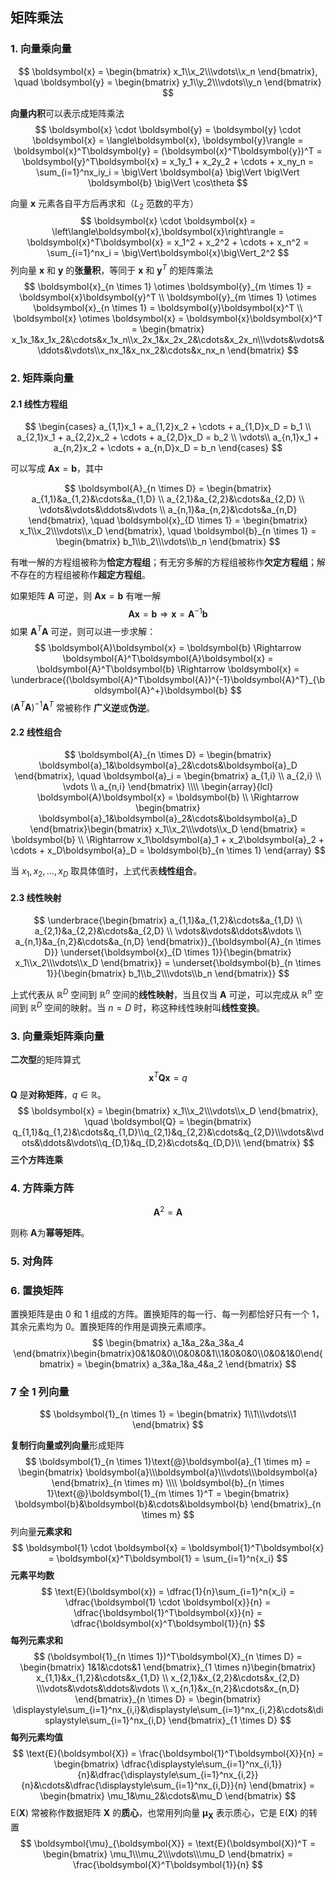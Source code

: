 ## 矩阵乘法

### 1. 向量乘向量

$$
\boldsymbol{x} = \begin{bmatrix} x_1\\x_2\\\vdots\\x_n \end{bmatrix}, \quad
\boldsymbol{y} = \begin{bmatrix} y_1\\y_2\\\vdots\\y_n \end{bmatrix}
$$

**向量内积**可以表示成矩阵乘法
$$
\boldsymbol{x} \cdot \boldsymbol{y} = \boldsymbol{y} \cdot \boldsymbol{x} = \langle\boldsymbol{x}, \boldsymbol{y}\rangle = \boldsymbol{x}^T\boldsymbol{y} = (\boldsymbol{x}^T\boldsymbol{y})^T = \boldsymbol{y}^T\boldsymbol{x} = x_1y_1 + x_2y_2 + \cdots + x_ny_n = \sum_{i=1}^nx_iy_i = \big\Vert \boldsymbol{a} \big\Vert \big\Vert \boldsymbol{b} \big\Vert \cos\theta
$$

向量 $\boldsymbol{x}$ 元素各自平方后再求和（$L_2$ 范数的平方）
$$
\boldsymbol{x} \cdot \boldsymbol{x} = \left\langle\boldsymbol{x},\boldsymbol{x}\right\rangle = \boldsymbol{x}^T\boldsymbol{x} = x_1^2 + x_2^2 + \cdots + x_n^2 = \sum_{i=1}^nx_i = \big\Vert\boldsymbol{x}\big\Vert_2^2
$$
列向量 $\boldsymbol{x}$ 和 $\boldsymbol{y}$ 的**张量积**，等同于  $\boldsymbol{x}$ 和 $\boldsymbol{y}^T$ 的矩阵乘法
$$
\boldsymbol{x}_{n \times 1} \otimes \boldsymbol{y}_{m \times 1} = \boldsymbol{x}\boldsymbol{y}^T \\
\boldsymbol{y}_{m \times 1} \otimes \boldsymbol{x}_{n \times 1} = \boldsymbol{y}\boldsymbol{x}^T \\
\boldsymbol{x} \otimes \boldsymbol{x} = \boldsymbol{x}\boldsymbol{x}^T = \begin{bmatrix} x_1x_1&x_1x_2&\cdots&x_1x_n\\x_2x_1&x_2x_2&\cdots&x_2x_n\\\vdots&\vdots&\ddots&\vdots\\x_nx_1&x_nx_2&\cdots&x_nx_n \end{bmatrix}
$$

### 2. 矩阵乘向量

#### 2.1 线性方程组

$$
\begin{cases}
a_{1,1}x_1 + a_{1,2}x_2 + \cdots + a_{1,D}x_D = b_1 \\
a_{2,1}x_1 + a_{2,2}x_2 + \cdots + a_{2,D}x_D = b_2 \\
\vdots\\
a_{n,1}x_1 + a_{n,2}x_2 + \cdots + a_{n,D}x_D = b_n
\end{cases}
$$

可以写成 $\boldsymbol{A}\boldsymbol{x} = \boldsymbol{b}$，其中

$$
\boldsymbol{A}_{n \times D} = 
\begin{bmatrix}
a_{1,1}&a_{1,2}&\cdots&a_{1,D} \\
a_{2,1}&a_{2,2}&\cdots&a_{2,D} \\
\vdots&\vdots&\ddots&\vdots \\
a_{n,1}&a_{n,2}&\cdots&a_{n,D}
\end{bmatrix}, \quad
\boldsymbol{x}_{D \times 1} = 
\begin{bmatrix}
x_1\\x_2\\\vdots\\x_D
\end{bmatrix}, \quad
\boldsymbol{b}_{n \times 1} = 
\begin{bmatrix}
b_1\\b_2\\\vdots\\b_n
\end{bmatrix}
$$

有唯一解的方程组被称为**恰定方程组**；有无穷多解的方程组被称作**欠定方程组**；解不存在的方程组被称作**超定方程组**。

如果矩阵 $\boldsymbol{A}$ 可逆，则 $\boldsymbol{A}\boldsymbol{x} = \boldsymbol{b}$ 有唯一解
$$
\boldsymbol{A}\boldsymbol{x} = \boldsymbol{b} \Rightarrow \boldsymbol{x} = \boldsymbol{A}^{-1}\boldsymbol{b}
$$
如果 $\boldsymbol{A}^T\boldsymbol{A}$ 可逆，则可以进一步求解：
$$
\boldsymbol{A}\boldsymbol{x} = \boldsymbol{b} \Rightarrow \boldsymbol{A}^T\boldsymbol{A}\boldsymbol{x} = \boldsymbol{A}^T\boldsymbol{b} \Rightarrow \boldsymbol{x} = \underbrace{(\boldsymbol{A}^T\boldsymbol{A})^{-1}\boldsymbol{A}^T}_{\boldsymbol{A}^+}\boldsymbol{b}
$$
$(\boldsymbol{A}^T\boldsymbol{A})^{-1}\boldsymbol{A}^T$ 常被称作 **广义逆**或**伪逆**。

#### 2.2 线性组合

$$
\boldsymbol{A}_{n \times D} = \begin{bmatrix} \boldsymbol{a}_1&\boldsymbol{a}_2&\cdots&\boldsymbol{a}_D \end{bmatrix}, \quad \boldsymbol{a}_i = \begin{bmatrix} a_{1,i} \\ a_{2,i} \\ \vdots \\ a_{n,i} \end{bmatrix} \\\\
\begin{array}{lcl}
\boldsymbol{A}\boldsymbol{x} = \boldsymbol{b} \\
\Rightarrow \begin{bmatrix} \boldsymbol{a}_1&\boldsymbol{a}_2&\cdots&\boldsymbol{a}_D \end{bmatrix}\begin{bmatrix} x_1\\x_2\\\vdots\\x_D \end{bmatrix} = \boldsymbol{b} \\
\Rightarrow x_1\boldsymbol{a}_1 + x_2\boldsymbol{a}_2 + \cdots + x_D\boldsymbol{a}_D = \boldsymbol{b}_{n \times 1}
\end{array}
$$

当 $x_1, x_2, \ldots, x_D$ 取具体值时，上式代表**线性组合**。

#### 2.3 线性映射

$$
\underbrace{\begin{bmatrix} a_{1,1}&a_{1,2}&\cdots&a_{1,D} \\ a_{2,1}&a_{2,2}&\cdots&a_{2,D} \\ \vdots&\vdots&\ddots&\vdots \\ a_{n,1}&a_{n,2}&\cdots&a_{n,D} \end{bmatrix}}_{\boldsymbol{A}_{n \times D}} \underset{\boldsymbol{x}_{D \times 1}}{\begin{bmatrix} x_1\\x_2\\\vdots\\x_D \end{bmatrix}} = \underset{\boldsymbol{b}_{n \times 1}}{\begin{bmatrix} b_1\\b_2\\\vdots\\b_n \end{bmatrix}}
$$

上式代表从 $\mathbb{R}^D$ 空间到 $\mathbb{R}^n$ 空间的**线性映射**，当且仅当 $\boldsymbol{A}$ 可逆，可以完成从 $\mathbb{R}^n$ 空间到 $\mathbb{R}^D$ 空间的映射。当 $n=D$ 时，称这种线性映射叫**线性变换**。

### 3. 向量乘矩阵乘向量

**二次型**的矩阵算式
$$
\boldsymbol{x}^T\boldsymbol{Q}\boldsymbol{x} = q 
$$
$\boldsymbol{Q}$ 是**对称矩阵**，$q \in \mathbb{R}$。
$$
\boldsymbol{x} = \begin{bmatrix} x_1\\x_2\\\vdots\\x_D \end{bmatrix}, \quad \boldsymbol{Q} = \begin{bmatrix} q_{1,1}&q_{1,2}&\cdots&q_{1,D}\\q_{2,1}&q_{2,2}&\cdots&q_{2,D}\\\vdots&\vdots&\ddots&\vdots\\q_{D,1}&q_{D,2}&\cdots&q_{D,D}\\ \end{bmatrix}
$$
**三个方阵连乘**





### 4. 方阵乘方阵

$$
\boldsymbol{A}^2 = \boldsymbol{A}
$$

则称 $\boldsymbol{A}$​ 为**幂等矩阵**。



### 5. 对角阵



### 6. 置换矩阵

置换矩阵是由 0 和 1 组成的方阵。置换矩阵的每一行、每一列都恰好只有一个 1，其余元素均为 0。置换矩阵的作用是调换元素顺序。
$$
\begin{bmatrix} a_1&a_2&a_3&a_4 \end{bmatrix}\begin{bmatrix}0&1&0&0\\0&0&0&1\\1&0&0&0\\0&0&1&0\end{bmatrix} = \begin{bmatrix} a_3&a_1&a_4&a_2 \end{bmatrix}
$$







### 7 全 $1$ 列向量

$$
\boldsymbol{1}_{n \times 1} = \begin{bmatrix} 1\\1\\\vdots\\1 \end{bmatrix}
$$

**复制行向量或列向量**形成矩阵
$$
\boldsymbol{1}_{n \times 1}\text{@}\boldsymbol{a}_{1 \times m} = \begin{bmatrix} \boldsymbol{a}\\\boldsymbol{a}\\\vdots\\\boldsymbol{a} \end{bmatrix}_{n \times m} \\\\
\boldsymbol{b}_{n \times 1}\text{@}\boldsymbol{1}_{m \times 1}^T = \begin{bmatrix} \boldsymbol{b}&\boldsymbol{b}&\cdots&\boldsymbol{b} \end{bmatrix}_{n \times m}
$$
列向量**元素求和**
$$
\boldsymbol{1} \cdot \boldsymbol{x} = \boldsymbol{1}^T\boldsymbol{x} = \boldsymbol{x}^T\boldsymbol{1} = \sum_{i=1}^n{x_i}
$$
**元素平均数**
$$
\text{E}(\boldsymbol{x}) = \dfrac{1}{n}\sum_{i=1}^n{x_i} = \dfrac{\boldsymbol{1} \cdot \boldsymbol{x}}{n} = \dfrac{\boldsymbol{1}^T\boldsymbol{x}}{n} = \dfrac{\boldsymbol{x}^T\boldsymbol{1}}{n}
$$
**每列元素求和**
$$
(\boldsymbol{1}_{n \times 1})^T\boldsymbol{X}_{n \times D} 
= \begin{bmatrix} 1&1&\cdots&1 \end{bmatrix}_{1 \times n}\begin{bmatrix} x_{1,1}&x_{1,2}&\cdots&x_{1,D} \\ x_{2,1}&x_{2,2}&\cdots&x_{2,D} \\\vdots&\vdots&\ddots&\vdots \\ x_{n,1}&x_{n,2}&\cdots&x_{n,D} \end{bmatrix}_{n \times D} = \begin{bmatrix} \displaystyle\sum_{i=1}^nx_{i,i}&\displaystyle\sum_{i=1}^nx_{i,2}&\cdots&\displaystyle\sum_{i=1}^nx_{i,D} \end{bmatrix}_{1 \times D}
$$
**每列元素均值**
$$
\text{E}(\boldsymbol{X}) = \frac{\boldsymbol{1}^T\boldsymbol{X}}{n} = \begin{bmatrix} \dfrac{\displaystyle\sum_{i=1}^nx_{i,1}}{n}&\dfrac{\displaystyle\sum_{i=1}^nx_{i,2}}{n}&\cdots&\dfrac{\displaystyle\sum_{i=1}^nx_{i,D}}{n} \end{bmatrix} = \begin{bmatrix} \mu_1&\mu_2&\cdots&\mu_D \end{bmatrix}
$$
$\text{E}(\boldsymbol{X})$ 常被称作数据矩阵 $\boldsymbol{X}$ 的**质心**，也常用列向量 $\boldsymbol{\mu}_{\boldsymbol{X}}$ 表示质心，它是 $\text{E}(\boldsymbol{X})$ 的转置
$$
\boldsymbol{\mu}_{\boldsymbol{X}} = \text{E}(\boldsymbol{X})^T = \begin{bmatrix} \mu_1\\\mu_2\\\vdots\\\mu_D \end{bmatrix} = \frac{\boldsymbol{X}^T\boldsymbol{1}}{n}
$$
